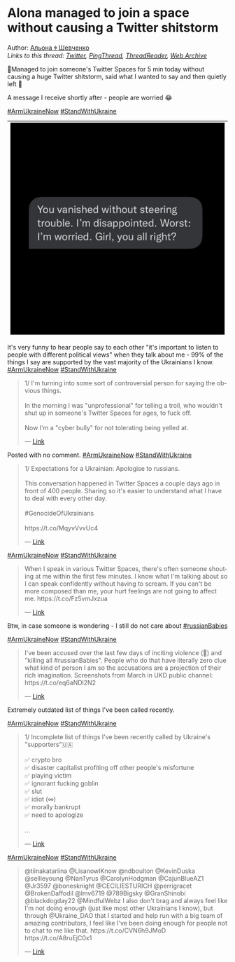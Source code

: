 # Alona managed to join a space without causing a Twitter shitstorm

Author: [Альона ꑭ Шевченко](https://twitter.com/cryptodrftng)  
*Links to this thread: [Twitter](https://twitter.com/cryptodrftng/status/1537705968548593665), [PingThread](https://pingthread.com/thread/1537705968548593665), [ThreadReader](https://threadreaderapp.com/thread/1537705968548593665.html), [Web Archive](https://web.archive.org/web/*/https://twitter.com/cryptodrftng/status/1537705968548593665)*

🎉Managed to join someone's Twitter Spaces for 5 min today without causing a huge Twitter shitstorm, said what I wanted to say and then quietly left 🥳 

A message I receive shortly after - people are worried 😂

[#ArmUkraineNow](https://twitter.com/hashtag/ArmUkraineNow) [#StandWithUkraine](https://twitter.com/hashtag/StandWithUkraine)

| [![](/media/1537705983346081792/3_1537705963851067392.jpg)](/media/1537705983346081792/3_1537705963851067392.jpg) |
| :-: |

It's very funny to hear people say to each other "it's important to listen to people with different political views" when they talk about me - 99% of the things I say are supported by the vast majority of the Ukrainians I know. [#ArmUkraineNow](https://twitter.com/hashtag/ArmUkraineNow) [#StandWithUkraine](https://twitter.com/hashtag/StandWithUkraine)

<blockquote class="twitter-tweet">
    <p lang="en" dir="ltr">
    1/ I&#39;m turning into some sort of controversial person for saying the obvious things.<br />
    <br />
    In the morning I was &#34;unprofessional&#34; for telling a troll, who wouldn&#39;t shut up in someone&#39;s Twitter Spaces for ages, to fuck off. <br />
    <br />
    Now I&#39;m a &#34;cyber bully&#34; for not tolerating being yelled at.<br />
    </p>
    &mdash; <a href="https://twitter.com/cryptodrftng/status/1531406837790171136">Link</a>
</blockquote>

Posted with no comment. [#ArmUkraineNow](https://twitter.com/hashtag/ArmUkraineNow) [#StandWithUkraine](https://twitter.com/hashtag/StandWithUkraine)

<blockquote class="twitter-tweet">
    <p lang="en" dir="ltr">
    1/ Expectations for a Ukrainian: Apologise to russians.<br />
    <br />
    This conversation happened in Twitter Spaces a couple days ago in front of 400 people. Sharing so it&#39;s easier to understand what I have to deal with every other day. <br />
    <br />
     #GenocideOfUkrainians <br />
    <br />
    https://t.co/MqyvVvvUc4<br />
    </p>
    &mdash; <a href="https://twitter.com/cryptodrftng/status/1532178165505871872">Link</a>
</blockquote>

[#ArmUkraineNow](https://twitter.com/hashtag/ArmUkraineNow) [#StandWithUkraine](https://twitter.com/hashtag/StandWithUkraine)

<blockquote class="twitter-tweet">
    <p lang="en" dir="ltr">
    When I speak in various Twitter Spaces, there&#39;s often someone shouting at me within the first few minutes. I know what I&#39;m talking about so I can speak confidently without having to scream. If you can&#39;t be more composed than me, your hurt feelings are not going to affect me. https://t.co/Fz5vmJxzua<br />
    </p>
    &mdash; <a href="https://twitter.com/cryptodrftng/status/1532467942092333059">Link</a>
</blockquote>

Btw, in case someone is wondering - I still do not care about [#russianBabies](https://twitter.com/hashtag/russianBabies) 

[#ArmUkraineNow](https://twitter.com/hashtag/ArmUkraineNow) [#StandWithUkraine](https://twitter.com/hashtag/StandWithUkraine)

<blockquote class="twitter-tweet">
    <p lang="en" dir="ltr">
    I&#39;ve been accused over the last few days of inciting violence (🤣) and &#34;killing all #russianBabies&#34;. People who do that have literally zero clue what kind of person I am so the accusations are a projection of their rich imagination. Screenshots from March in UKD public channel: https://t.co/eq6aNDl2N2<br />
    </p>
    &mdash; <a href="https://twitter.com/cryptodrftng/status/1533508506103463936">Link</a>
</blockquote>

Extremely outdated list of things I've been called recently.

[#ArmUkraineNow](https://twitter.com/hashtag/ArmUkraineNow) [#StandWithUkraine](https://twitter.com/hashtag/StandWithUkraine)

<blockquote class="twitter-tweet">
    <p lang="en" dir="ltr">
    1/ Incomplete list of things I&#39;ve been recently called by Ukraine&#39;s &#34;supporters&#34;🇺🇦<br />
    <br />
    ✅ crypto bro<br />
    ✅ disaster capitalist profiting off other people&#39;s misfortune <br />
    ✅ playing victim<br />
    ✅ ignorant fucking goblin<br />
    ✅ slut<br />
    ✅ idiot (∞)<br />
    ✅ morally bankrupt <br />
    ✅ need to apologize <br />
    <br />
    ...<br />
    </p>
    &mdash; <a href="https://twitter.com/cryptodrftng/status/1533161988892901377">Link</a>
</blockquote>

[#ArmUkraineNow](https://twitter.com/hashtag/ArmUkraineNow) [#StandWithUkraine](https://twitter.com/hashtag/StandWithUkraine)

<blockquote class="twitter-tweet">
    <p lang="en" dir="ltr">
    @tiinakatariina @LisanowIKnow @ndboulton @KevinDuska @sellieyoung @NanTyrus @CarolynHodgman @CajunBlueAZ1 @Jr3597 @bonesknight @CECILIESTURICH @perrigracet @BrokenDaffodil @lmv6719 @789Bigsky @GranShinobi @blackdogday22 @MindfulWebz I also don&#39;t brag and always feel like I&#39;m not doing enough (just like most other Ukrainians I know), but through @Ukraine_DAO that I started and help run with a big team of amazing contributors, I feel like I&#39;ve been doing enough for people not to chat to me like that. https://t.co/CVN6h9JMoD https://t.co/A8ruEjC0x1<br />
    </p>
    &mdash; <a href="https://twitter.com/cryptodrftng/status/1533077324362653696">Link</a>
</blockquote>
